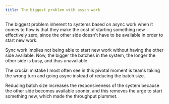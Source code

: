 ```yaml
---
title: The biggest problem with asycn work
---
```


The biggest problem inherent to systems based on async work when it comes to flow is that they make the cost of starting something new effectively zero, since the other side doesn't have to be available in order to start new work.

Sync work implies not being able to start new work without having the other side available. Now, the bigger the batches in the system, the longer the other side is busy, and thus unavailable.

The crucial mistake I most often see in this pivotal moment is teams taking the wrong turn and going async instead of reducing the batch size.

Reducing batch size increases the responsiveness of the system because the other side becomes available sooner, and this removes the urge to start something new, which made the throughput plummet.
